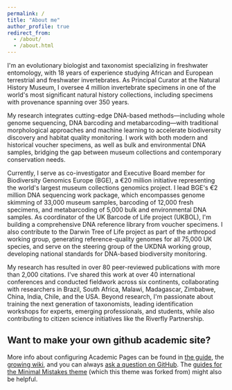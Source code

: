 ```yaml
---
permalink: /
title: "About me"
author_profile: true
redirect_from: 
  - /about/
  - /about.html
---
```


I'm an evolutionary biologist and taxonomist specializing in freshwater entomology, with 18 years of experience studying African and European terrestrial and freshwater invertebrates. As Principal Curator at the Natural History Museum, I oversee 4 million invertebrate specimens in one of the world's most significant natural history collections, including specimens with provenance spanning over 350 years.

My research integrates cutting-edge DNA-based methods—including whole genome sequencing, DNA barcoding and metabarcoding—with traditional morphological approaches and machine learning to accelerate biodiversity discovery and habitat quality monitoring. I work with both modern and historical voucher specimens, as well as bulk and environmental DNA samples, bridging the gap between museum collections and contemporary conservation needs.

Currently, I serve as co-investigator and Executive Board member for Biodiversity Genomics Europe (BGE), a €20 million initiative representing the world's largest museum collections genomics project. I lead BGE's €2 million DNA sequencing work package, which encompasses genome skimming of 33,000 museum samples, barcoding of 12,000 fresh specimens, and metabarcoding of 5,000 bulk and environmental DNA samples. As coordinator of the UK Barcode of Life project (UKBOL), I'm building a comprehensive DNA reference library from voucher specimens. I also contribute to the Darwin Tree of Life project as part of the arthropod working group, generating reference-quality genomes for all 75,000 UK species, and serve on the steering group of the UKDNA working group, developing national standards for DNA-based biodiversity monitoring.

My research has resulted in over 80 peer-reviewed publications with more than 2,000 citations. I've shared this work at over 40 international conferences and conducted fieldwork across six continents, collaborating with researchers in Brazil, South Africa, Malawi, Madagascar, Zimbabwe, China, India, Chile, and the USA. Beyond research, I'm passionate about training the next generation of taxonomists, leading identification workshops for experts, emerging professionals, and students, while also contributing to citizen science initiatives like the Riverfly Partnership.


Want to make your own github academic site?
------
More info about configuring Academic Pages can be found in [the guide](https://academicpages.github.io/markdown/), the [growing wiki](https://github.com/academicpages/academicpages.github.io/wiki), and you can always [ask a question on GitHub](https://github.com/academicpages/academicpages.github.io/discussions). The [guides for the Minimal Mistakes theme](https://mmistakes.github.io/minimal-mistakes/docs/configuration/) (which this theme was forked from) might also be helpful.

